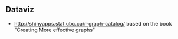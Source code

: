 ## Dataviz

* http://shinyapps.stat.ubc.ca/r-graph-catalog/ based on the book "Creating More effective graphs"
